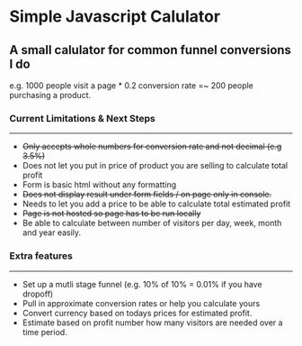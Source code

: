 # Simple Javascript Calulator

## A small calulator for common funnel conversions I do

e.g. 1000 people visit a page * 0.2 conversion rate =~ 200 people purchasing a product. 

### Current Limitations & Next Steps
--- 

* ~~Only accepts whole numbers for conversion rate and not decimal (e.g 3.5%)~~
* Does not let you put in price of product you are selling to calculate total profit
* Form is basic html without any formatting
* ~~Does not display result under form fields / on page only in console.~~
* Needs to let you add a price to be able to calculate total estimated profit
* ~~Page is not hosted so page has to be run locally~~
* Be able to calculate between number of visitors per day, week, month and year easily.

### Extra features
---
* Set up a mutli stage funnel (e.g. 10% of 10% = 0.01% if you have dropoff)
* Pull in approximate conversion rates or help you calculate yours
* Convert currency based on todays prices for estimated profit.
* Estimate based on profit number how many visitors are needed over a time period.
